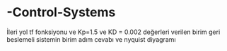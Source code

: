 # -Control-Systems
İleri yol tf fonksiyonu ve Kp=1.5 ve KD = 0.002  değerleri verilen birim geri beslemeli sistemin  birim adım cevabı ve nyquist diyagramı
